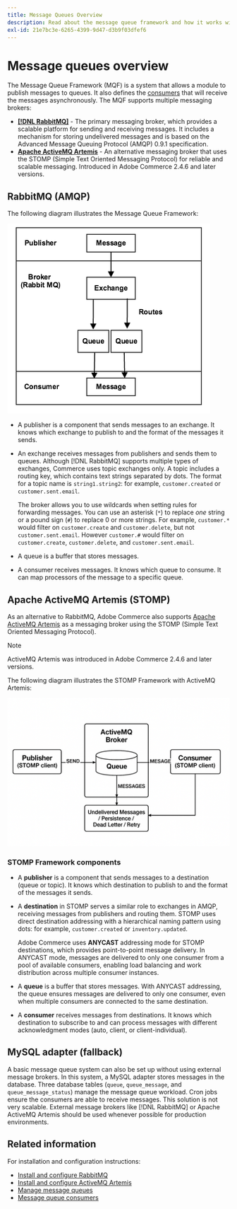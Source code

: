 ```yaml
---
title: Message Queues Overview
description: Read about the message queue framework and how it works with the Adobe Commerce application.
exl-id: 21e7bc3e-6265-4399-9d47-d3b9f03dfef6
---
```

# Message queues overview

The Message Queue Framework (MQF) is a system that allows a module to publish messages to queues. It also defines the [consumers](consumers.md) that will receive the messages asynchronously. The MQF supports multiple messaging brokers:

- **[[!DNL RabbitMQ]](https://www.rabbitmq.com)** - The primary messaging broker, which provides a scalable platform for sending and receiving messages. It includes a mechanism for storing undelivered messages and is based on the Advanced Message Queuing Protocol (AMQP) 0.9.1 specification.
- **[Apache ActiveMQ Artemis](https://activemq.apache.org/components/artemis/)** - An alternative messaging broker that uses the STOMP (Simple Text Oriented Messaging Protocol) for reliable and scalable messaging. Introduced in Adobe Commerce 2.4.6 and later versions.

## RabbitMQ (AMQP)

The following diagram illustrates the Message Queue Framework:

![Message Queue Framework](../../assets/configuration/mq-framework.png)

- A publisher is a component that sends messages to an exchange. It knows which exchange to publish to and the format of the messages it sends.

- An exchange receives messages from publishers and sends them to queues. Although [!DNL RabbitMQ] supports multiple types of exchanges, Commerce uses topic exchanges only. A topic includes a routing key, which contains text strings separated by dots. The format for a topic name is `string1.string2`: for example, `customer.created` or `customer.sent.email`.

   The broker allows you to use wildcards when setting rules for forwarding messages. You can use an asterisk (`*`) to replace _one_ string or a pound sign (`#`) to replace 0 or more strings. For example, `customer.*` would filter on `customer.create` and `customer.delete`, but not `customer.sent.email`. However `customer.#` would filter on `customer.create`,  `customer.delete`, and `customer.sent.email`.

- A queue is a buffer that stores messages.

- A consumer receives messages. It knows which queue to consume. It can map processors of the message to a specific queue.

## Apache ActiveMQ Artemis (STOMP)

As an alternative to RabbitMQ, Adobe Commerce also supports [Apache ActiveMQ Artemis](https://activemq.apache.org/components/artemis/) as a messaging broker using the STOMP (Simple Text Oriented Messaging Protocol).

>[!NOTE]
>
>ActiveMQ Artemis was introduced in Adobe Commerce 2.4.6 and later versions.

The following diagram illustrates the STOMP Framework with ActiveMQ Artemis:

![STOMP Framework](../../assets/configuration/stomp-framework.png)

### STOMP Framework components

- A **publisher** is a component that sends messages to a destination (queue or topic). It knows which destination to publish to and the format of the messages it sends.

- A **destination** in STOMP serves a similar role to exchanges in AMQP, receiving messages from publishers and routing them. STOMP uses direct destination addressing with a hierarchical naming pattern using dots: for example, `customer.created` or `inventory.updated`.

   Adobe Commerce uses **ANYCAST** addressing mode for STOMP destinations, which provides point-to-point message delivery. In ANYCAST mode, messages are delivered to only one consumer from a pool of available consumers, enabling load balancing and work distribution across multiple consumer instances.

- A **queue** is a buffer that stores messages. With ANYCAST addressing, the queue ensures messages are delivered to only one consumer, even when multiple consumers are connected to the same destination.

- A **consumer** receives messages from destinations. It knows which destination to subscribe to and can process messages with different acknowledgment modes (auto, client, or client-individual).

## MySQL adapter (fallback)

A basic message queue system can also be set up without using external message brokers. In this system, a MySQL adapter stores messages in the database. Three database tables (`queue`, `queue_message`, and `queue_message_status`) manage the message queue workload. Cron jobs ensure the consumers are able to receive messages. This solution is not very scalable. External message brokers like [!DNL RabbitMQ] or Apache ActiveMQ Artemis should be used whenever possible for production environments.

## Related information

For installation and configuration instructions:

- [Install and configure RabbitMQ](../../installation/prerequisites/rabbitmq.md)
- [Install and configure ActiveMQ Artemis](../../installation/prerequisites/activemq.md)
- [Manage message queues](manage-message-queues.md)
- [Message queue consumers](consumers.md)
